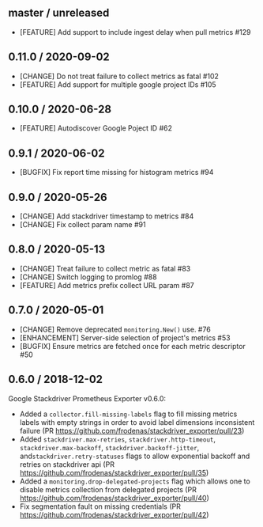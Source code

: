## master / unreleased
* [FEATURE] Add support to include ingest delay when pull metrics #129

## 0.11.0 / 2020-09-02

* [CHANGE] Do not treat failure to collect metrics as fatal #102
* [FEATURE] Add support for multiple google project IDs #105

## 0.10.0 / 2020-06-28

* [FEATURE] Autodiscover Google Poject ID #62

## 0.9.1 / 2020-06-02

* [BUGFIX] Fix report time missing for histogram metrics #94

## 0.9.0 / 2020-05-26

* [CHANGE] Add stackdriver timestamp to metrics #84
* [CHANGE] Fix collect param name #91

## 0.8.0 / 2020-05-13

* [CHANGE] Treat failure to collect metric as fatal #83
* [CHANGE] Switch logging to promlog #88
* [FEATURE] Add metrics prefix collect URL param #87

## 0.7.0 / 2020-05-01

* [CHANGE] Remove deprecated `monitoring.New()` use. #76
* [ENHANCEMENT] Server-side selection of project's metrics #53
* [BUGFIX] Ensure metrics are fetched once for each metric descriptor #50
  
## 0.6.0 / 2018-12-02

Google Stackdriver Prometheus Exporter v0.6.0:

* Added a `collector.fill-missing-labels` flag to fill missing metrics labels with empty strings in order to avoid label dimensions inconsistent failure (PR https://github.com/frodenas/stackdriver_exporter/pull/23)
* Added `stackdriver.max-retries`, `stackdriver.http-timeout`, `stackdriver.max-backoff`, `stackdriver.backoff-jitter`, and`stackdriver.retry-statuses` flags to allow exponential backoff and retries on stackdriver api (PR https://github.com/frodenas/stackdriver_exporter/pull/35)
* Added a `monitoring.drop-delegated-projects` flag which allows one to disable metrics collection from delegated projects (PR https://github.com/frodenas/stackdriver_exporter/pull/40)
* Fix segmentation fault on missing credentials (PR https://github.com/frodenas/stackdriver_exporter/pull/42)
